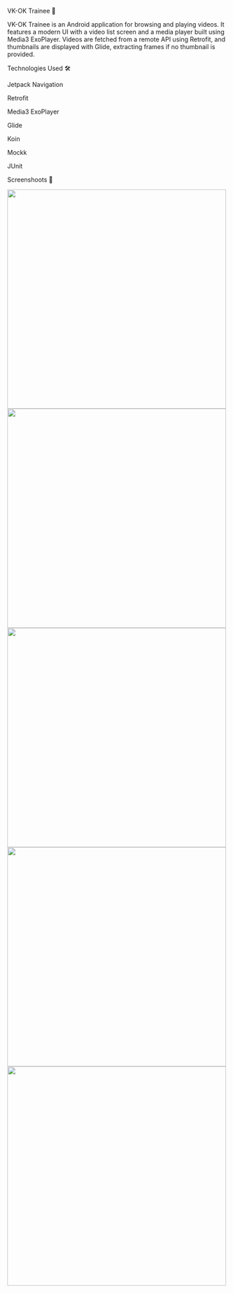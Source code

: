 VK-OK Trainee 🎥

VK-OK Trainee is an Android application for browsing and playing videos. It features a modern UI with a video list screen and a media player built using Media3 ExoPlayer. Videos are fetched from a remote API using Retrofit, and thumbnails are displayed with Glide, extracting frames if no thumbnail is provided.

Technologies Used 🛠

Jetpack Navigation

Retrofit

Media3 ExoPlayer

Glide

Koin

Mockk

JUnit

Screenshoots 📸

<img src="GitHub_img/VideoList1.png" width="500">
<img src="GitHub_img/VideoList2.png" width="500">
<img src="GitHub_img/VideoPlayer1.png" width="500">
<img src="GitHub_img/VideoPlayer2.png" width="500">
<img src="GitHub_img/VideoPlayer3.png" width="500">
